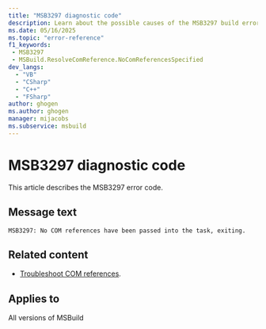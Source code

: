 ```yaml
---
title: "MSB3297 diagnostic code"
description: Learn about the possible causes of the MSB3297 build error, and get troubleshooting tips.
ms.date: 05/16/2025
ms.topic: "error-reference"
f1_keywords:
 - MSB3297
 - MSBuild.ResolveComReference.NoComReferencesSpecified
dev_langs:
  - "VB"
  - "CSharp"
  - "C++"
  - "FSharp"
author: ghogen
ms.author: ghogen
manager: mijacobs
ms.subservice: msbuild
---
```


# MSB3297 diagnostic code

<!-- :::ErrorDefinitionDescription::: -->
<!-- :::editable-content name="introDescription"::: -->
This article describes the MSB3297 error code.
<!-- :::editable-content-end::: -->

## Message text

<!-- :::editable-content name="messageText"::: -->
`MSB3297: No COM references have been passed into the task, exiting.`
<!-- :::editable-content-end::: -->
<!-- MSB3297: No COM references have been passed into the task, exiting. -->

<!-- :::editable-content name="postOutputDescription"::: -->
<!--
{StrBegin="MSB3297: "}
-->
## Related content

- [Troubleshoot COM references](../troubleshoot-com-references.md).
<!-- :::editable-content-end::: -->
<!-- :::ErrorDefinitionDescription-end::: -->

## Applies to

All versions of MSBuild
